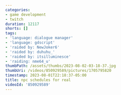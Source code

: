 ```yaml
---
categories:
- game development
- twitch
duration: 12117
shorts: []
tags:
- 'language: dialogue manager'
- 'language: gdscript'
- 'raided by: NewJoker6'
- 'raided by: duhuhu_'
- 'raided by: itsilluminesce'
- 'raiding: nme64_u'
thumbPath: /assets/thumbs/2023-08-02-03-18-37.jpg
thumbUri: /videos/850929589/pictures/1705795820
timestamp: 2023-08-01T22:18:37-05:00
title: npc schedules for real
videoId: '850929589'
---
```

